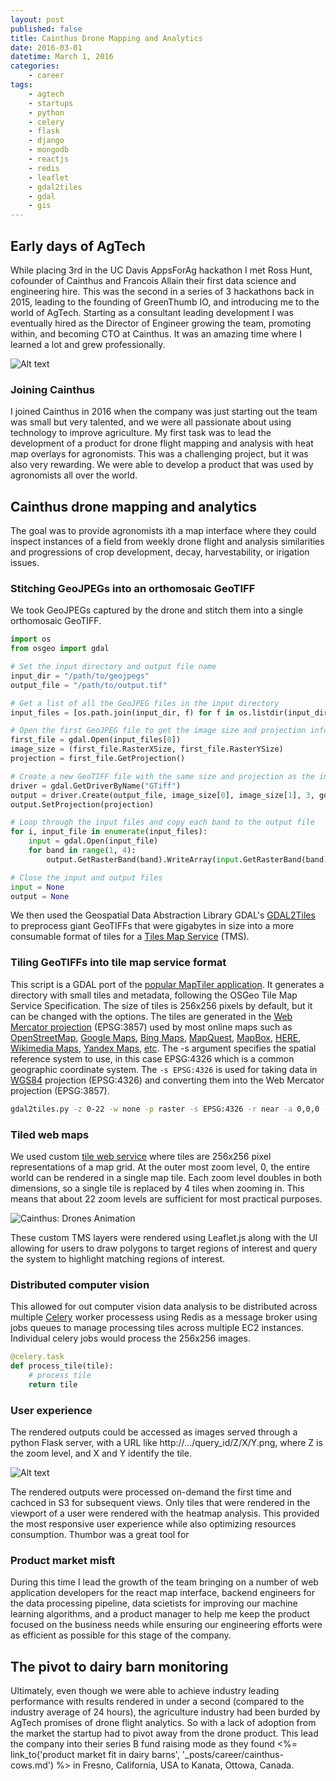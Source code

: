 ```yaml
---
layout: post
published: false
title: Cainthus Drone Mapping and Analytics
date: 2016-03-01
datetime: March 1, 2016
categories:
    - career
tags:
    - agtech
    - startups
    - python
    - celery
    - flask
    - django
    - mongodb
    - reactjs
    - redis
    - leaflet
    - gdal2tiles
    - gdal
    - gis
---
```


## Early days of AgTech
While placing 3rd in the UC Davis AppsForAg hackathon I met Ross Hunt, cofounder of Cainthus and Francois Allain their first data science and engineering hire. This was the second in a series of 3 hackathons back in 2015, leading to the founding of GreenThumb IO, and introducing me to the world of AgTech. Starting as a consultant leading development I was eventually hired as the Director of Engineer growing the team, promoting within, and becoming CTO at Cainthus. It was an amazing time where I learned a lot and grew professionally.

![Alt text](https://res.cloudinary.com/tonsoffun/image/upload/v1696214618/snpyalfool1er2uabqjw.png)

### Joining Cainthus
I joined Cainthus in 2016 when the company was just starting out the team was small but very talented, and we were all passionate about using technology to improve agriculture. My first task was to lead the development of a product for drone flight mapping and analysis with heat map overlays for agronomists. This was a challenging project, but it was also very rewarding. We were able to develop a product that was used by agronomists all over the world. 

## Cainthus drone mapping and analytics
The goal was to provide agronomists ith a map interface where they could inspect instances of a field from weekly drone flight and analysis similarities and progressions of crop development, decay, harvestability, or irigation issues.

### Stitching GeoJPEGs into an orthomosaic GeoTIFF
We took GeoJPEGs captured by the drone and stitch them into a single orthomosaic GeoTIFF. 

```python
import os
from osgeo import gdal

# Set the input directory and output file name
input_dir = "/path/to/geojpegs"
output_file = "/path/to/output.tif"

# Get a list of all the GeoJPEG files in the input directory
input_files = [os.path.join(input_dir, f) for f in os.listdir(input_dir) if f.endswith(".jpg")]

# Open the first GeoJPEG file to get the image size and projection information
first_file = gdal.Open(input_files[0])
image_size = (first_file.RasterXSize, first_file.RasterYSize)
projection = first_file.GetProjection()

# Create a new GeoTIFF file with the same size and projection as the input images
driver = gdal.GetDriverByName("GTiff")
output = driver.Create(output_file, image_size[0], image_size[1], 3, gdal.GDT_Byte)
output.SetProjection(projection)

# Loop through the input files and copy each band to the output file
for i, input_file in enumerate(input_files):
    input = gdal.Open(input_file)
    for band in range(1, 4):
        output.GetRasterBand(band).WriteArray(input.GetRasterBand(band).ReadAsArray())

# Close the input and output files
input = None
output = None
```

We then used the Geospatial Data Abstraction Library GDAL's [GDAL2Tiles](https://gdal.org/programs/gdal2tiles.html) to preprocess giant GeoTIFFs that were gigabytes in size into a more consumable format of tiles for a [Tiles Map Service](https://en.wikipedia.org/wiki/Tile_Map_Service) (TMS). 

### Tiling GeoTIFFs into tile map service format

This script is a GDAL port of the [popular MapTiler application](https://www.maptiler.com/). It generates a directory with small tiles and metadata, following the OSGeo Tile Map Service Specification. The size of tiles is 256x256 pixels by default, but it can be changed with the options. The tiles are generated in the [Web Mercator projection](https://en.wikipedia.org/wiki/Web_Mercator_projection) (EPSG:3857) used by most online maps such as [OpenStreetMap](https://www.openstreetmap.org/), [Google Maps](https://www.google.com/maps), [Bing Maps](https://www.bing.com/maps), [MapQuest](https://www.mapquest.com/), [MapBox](https://www.mapbox.com/), [HERE](https://www.here.com/), [Wikimedia Maps](https://maps.wikimedia.org/), [Yandex Maps](https://yandex.com/maps), [etc](https://en.wikipedia.org/wiki/List_of_web_map_services). The -s argument specifies the spatial reference system to use, in this case EPSG:4326 which is a common geographic coordinate system. The `-s EPSG:4326` is used for taking data in [WGS84](https://en.wikipedia.org/wiki/World_Geodetic_System) projection (EPSG:4326) and converting them into the Web Mercator projection (EPSG:3857).

```bash
gdal2tiles.py -z 0-22 -w none -p raster -s EPSG:4326 -r near -a 0,0,0 -e -k -v -f "JPEG" -t "Cainthus" -o "tiles" "ortho.tif"
```

### Tiled web maps
We used custom [tile web service](https://en.wikipedia.org/wiki/Tile_Map_Service) where tiles are 256x256 pixel representations of a map grid. At the outer most zoom level, 0, the entire world can be rendered in a single map tile. Each zoom level doubles in both dimensions, so a single tile is replaced by 4 tiles when zooming in. This means that about 22 zoom levels are sufficient for most practical purposes. 

![Cainthus: Drones Animation](https://res.cloudinary.com/tonsoffun/image/upload/v1697297324/cainthus-drones_psvggk.gif)

These custom TMS layers were rendered using Leaflet.js along with the UI allowing for users to draw polygons to target regions of interest and query the system to highlight matching regions of interest.

<script src="https://gist.github.com/TonsOfFun/e6a0a8bae0d251e4e96f533b2db6b0ef.js"></script>

### Distributed computer vision
This allowed for out computer vision data analysis to be distributed across multiple [Celery](https://docs.celeryq.dev/en/stable/getting-started/introduction.html) worker processess using Redis as a message broker using jobs queues to manage processing tiles across multiple EC2 instances. Individual celery jobs would process the 256x256 images. 

```python
@celery.task
def process_tile(tile):
    # process tile
    return tile
```
### User experience
The rendered outputs could be accessed as images served through a python Flask server, with a URL like http://.../query_id/Z/X/Y.png, where Z is the zoom level, and X and Y identify the tile. 

![Alt text](https://res.cloudinary.com/tonsoffun/image/upload/v1696215572/cainthus-drones_bdypbn.jpg)

The rendered outputs were processed on-demand the first time and cachced in S3 for subsequent views. Only tiles that were rendered in the viewport of a user were rendered with the heatmap analysis. This provided the most responsive user experience while also optimizing resources consumption. Thumbor was a great tool for 

### Product market misft

During this time I lead the growth of the team bringing on a number of web application developers for the react map interface, backend engineers for the data processing pipeline, data scietists for improving our machine learning algorithms, and a product manager to help me keep the product focused on the business needs while ensuring our engineering efforts were as efficient as possible for this stage of the company.

## The pivot to dairy barn monitoring
Ultimately, even though we were able to achieve industry leading performance with results rendered in under a second (compared to the industry average of 24 hours), the agriculture industry had been burded by AgTech promises of drone flight analytics. So with a lack of adoption from the market the startup had to pivot away from the drone product. This lead the company into their series B fund raising mode as they found <%= link_to('product market fit in dairy barns', '_posts/career/cainthus-cows.md') %> in Fresno, California, USA to Kanata, Ottowa, Canada.